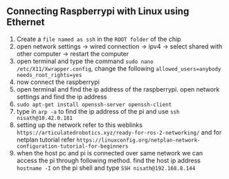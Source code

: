 Connecting Raspberrypi with Linux using Ethernet
-----------------------------------------------
1. Create a `file named as ssh` in the `ROOT folder` of the chip
2. open network settings -> wired connection -> ipv4 -> select shared with other computer -> restart the computer
3. open terminal and type the command `sudo nano /etc/X11/Xwrapper.config`, change the following
   `allowed_users=anybody
   needs_root_rights=yes`
4. now connect the raspberrypi
5. open terminal and find the ip address of the raspberrypi. open network settings and find the ip address
6. `sudo apt-get install openssh-server openssh-client`
7. type in `arp -a` to find the ip address of the pi and use `ssh nisath@10.42.0.181`
8. setting up the network refer to this weblinks `https://articulatedrobotics.xyz/ready-for-ros-2-networking/` and for netplan tutorial refer `https://linuxconfig.org/netplan-network-configuration-tutorial-for-beginners`
9. when the host pc and pi is connected over same network we can access the pi through following method. find the host ip address `hostname -I` on the pi shell and type `SSH nisath@192.168.8.144`

